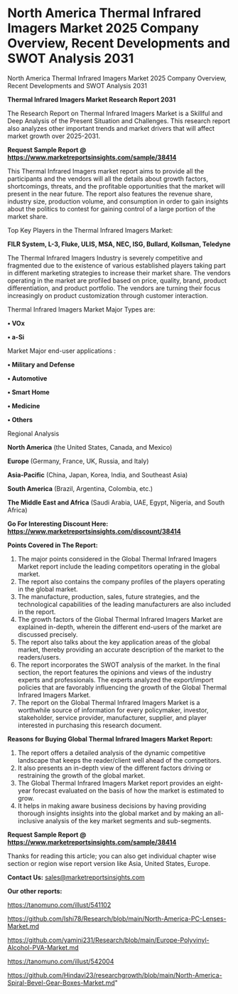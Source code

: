 # North America Thermal Infrared Imagers Market 2025 Company Overview, Recent Developments and SWOT Analysis 2031
North America Thermal Infrared Imagers Market 2025 Company Overview, Recent Developments and SWOT Analysis 2031

<strong>Thermal Infrared Imagers Market Research Report 2031</strong>

The Research Report on Thermal Infrared Imagers Market is a Skillful and Deep Analysis of the Present Situation and Challenges. This research report also analyzes other important trends and market drivers that will affect market growth over 2025-2031.

<strong>Request Sample Report @ <a href=https://www.marketreportsinsights.com/sample/38414>https://www.marketreportsinsights.com/sample/38414</a></strong>

This Thermal Infrared Imagers market report aims to provide all the participants and the vendors will all the details about growth factors, shortcomings, threats, and the profitable opportunities that the market will present in the near future. The report also features the revenue share, industry size, production volume, and consumption in order to gain insights about the politics to contest for gaining control of a large portion of the market share.

Top Key Players in the Thermal Infrared Imagers Market:

<strong>FILR System, L-3, Fluke, ULIS, MSA, NEC, ISG, Bullard, Kollsman, Teledyne</strong>

The Thermal Infrared Imagers Industry is severely competitive and fragmented due to the existence of various established players taking part in different marketing strategies to increase their market share. The vendors operating in the market are profiled based on price, quality, brand, product differentiation, and product portfolio. The vendors are turning their focus increasingly on product customization through customer interaction.

Thermal Infrared Imagers Market Major Types are:

<strong>•  VOx

•  a-Si</strong>

Market Major end-user applications :

<strong>•  Military and Defense

•  Automotive

•  Smart Home

•  Medicine

•  Others</strong>

Regional Analysis

</u><strong><b>North America</b></strong> (the United States, Canada, and Mexico)

<strong><b>Europe </b></strong>(Germany, France, UK, Russia, and Italy)

<strong><b>Asia-Pacific</b></strong> (China, Japan, Korea, India, and Southeast Asia)

<strong><b>South America</b></strong> (Brazil, Argentina, Colombia, etc.)

<strong><b>The Middle East and Africa</b></strong> (Saudi Arabia, UAE, Egypt, Nigeria, and South Africa)

<strong>Go For Interesting Discount Here: <a href=https://www.marketreportsinsights.com/discount/38414>https://www.marketreportsinsights.com/discount/38414</a></strong>

<strong>Points Covered in The Report:</strong>
<ol>
  <li>The major points considered in the Global Thermal Infrared Imagers Market report include the leading competitors operating in the global market.</li>
  <li>The report also contains the company profiles of the players operating in the global market.</li>
  <li>The manufacture, production, sales, future strategies, and the technological capabilities of the leading manufacturers are also included in the report.</li>
  <li>The growth factors of the Global Thermal Infrared Imagers Market are explained in-depth, wherein the different end-users of the market are discussed precisely.</li>
  <li>The report also talks about the key application areas of the global market, thereby providing an accurate description of the market to the readers/users.</li>
  <li>The report incorporates the SWOT analysis of the market. In the final section, the report features the opinions and views of the industry experts and professionals. The experts analyzed the export/import policies that are favorably influencing the growth of the Global Thermal Infrared Imagers Market.</li>
  <li>The report on the Global Thermal Infrared Imagers Market is a worthwhile source of information for every policymaker, investor, stakeholder, service provider, manufacturer, supplier, and player interested in purchasing this research document.</li>
</ol>
<strong>Reasons for Buying Global Thermal Infrared Imagers Market Report:</strong>

<ol>
  <li>The report offers a detailed analysis of the dynamic competitive landscape that keeps the reader/client well ahead of the competitors.</li>
  <li>It also presents an in-depth view of the different factors driving or restraining the growth of the global market.</li>
  <li>The Global Thermal Infrared Imagers Market report provides an eight-year forecast evaluated on the basis of how the market is estimated to grow.</li>
  <li>It helps in making aware business decisions by having providing thorough insights insights into the global market and by making an all-inclusive analysis of the key market segments and sub-segments.</li>
</ol>
<strong>Request Sample Report @ <a href=https://www.marketreportsinsights.com/sample/38414>https://www.marketreportsinsights.com/sample/38414</a></strong>


Thanks for reading this article; you can also get individual chapter wise section or region wise report version like Asia, United States, Europe.

<strong>Contact Us:</strong>
sales@marketreportsinsights.com

<strong>Our other reports:</strong>

<a href=https://tanomuno.com/illust/541102>https://tanomuno.com/illust/541102</a>

<a href=https://github.com/Ishi78/Research/blob/main/North-America-PC-Lenses-Market.md>https://github.com/Ishi78/Research/blob/main/North-America-PC-Lenses-Market.md</a>

<a href=https://github.com/yamini231/Research/blob/main/Europe-Polyvinyl-Alcohol-PVA-Market.md>https://github.com/yamini231/Research/blob/main/Europe-Polyvinyl-Alcohol-PVA-Market.md</a>

<a href=https://tanomuno.com/illust/542004>https://tanomuno.com/illust/542004</a>

<a href=https://github.com/Hindavi23/researchgrowth/blob/main/North-America-Spiral-Bevel-Gear-Boxes-Market.md>https://github.com/Hindavi23/researchgrowth/blob/main/North-America-Spiral-Bevel-Gear-Boxes-Market.md</a>"
